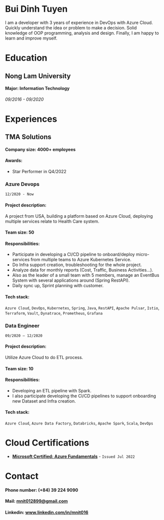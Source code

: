 # Bui Dinh Tuyen

I am a developer with 3 years of experience in DevOps with Azure Cloud.
Quickly understand the idea or problem to make a decision.
Solid knowledge of OOP programming, analysis and design.
Finally, I am happy to learn and improve myself.

# Education
## Nong Lam University
#### Major: Information Technology
*09/2016 - 09/2020*

# Experiences

## TMA Solutions
#### Company size: 4000+ employees
#### Awards:
- Star Performer in Q4/2022

###  Azure Devops
`12/2020 - Now`
   
#### Project description:
A project from USA, building a platform based on Azure Cloud, deploying multiple services relate to Health Care system.
#### Team size: 50
#### Responsibilities:
- Participate in developing a CI/CD pipeline to onboard/deploy micro-services from multiple teams to Azure Kubernetes Service. 
- Do Infra support creation, troubleshooting for the whole project. 
- Analyze data for monthly reports (Cost, Traffic, Business Activities...). 
- Also as the leader of a small team with 5 members, manage an EventBus System with several applications around (Spring RestAPI).
- Daily sync up, Sprint planning with customer.                          
#### Tech stack:
`Azure Cloud`, `DevOps`, `Kubernetes`, `Spring`, `Java`, `RestAPI`, `Apache Pulsar`, `Istio`, `Terraform`, `Vault`, `Dynatrace`, `Prometheus`, `Grafana`

### Data Engineer
`09/2020 – 12/2020`

#### Project description:
Utilize Azure Cloud to do ETL process.
#### Team size: 10
#### Responsibilities:
- Developing an ETL pipeline with Spark.
- I also participate developing the CI/CD pipelines to support onboarding new Dataset and Infra creation.
#### Tech stack:
`Azure Cloud`, `Azure Data Factory`, `Databricks`, `Apache Spark`, `Scala`, `DevOps`

# Cloud Certifications
- [**Microsoft Certified: Azure Fundamentals**](https://www.credly.com/badges/99587416-af61-4829-840c-aaea3d17ce30?source=linked_in_profile) - `Issued Jul 2022`

# Contact
#### Phone number: (+84) 39 224 9090
#### Mail: mnit012899@gmail.com
#### Linkedin: www.linkedin.com/in/mnit016
